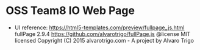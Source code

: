 # OSS Team8 IO Web Page

- UI reference: https://html5-templates.com/preview/fullpage_js.html
fullPage 2.9.4
https://github.com/alvarotrigo/fullPage.js
@license MIT licensed
Copyright (C) 2015 alvarotrigo.com - A project by Alvaro Trigo
